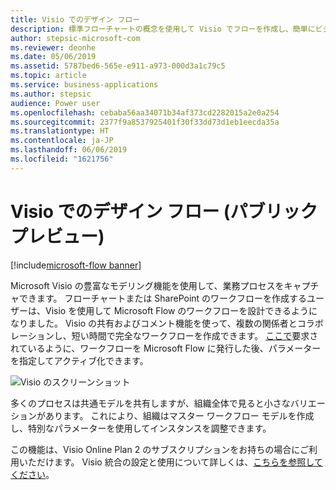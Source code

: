 ```yaml
---
title: Visio でのデザイン フロー
description: 標準フローチャートの概念を使用して Visio でフローを作成し、簡単にビジュアル化できるようにフローを Visio にエクスポートします。
author: stepsic-microsoft-com
ms.reviewer: deonhe
ms.date: 05/06/2019
ms.assetid: 5787bed6-565e-e911-a973-000d3a1c79c5
ms.topic: article
ms.service: business-applications
ms.author: stepsic
audience: Power user
ms.openlocfilehash: cebaba56aa34071b34af373cd2282015a2e0a254
ms.sourcegitcommit: 2377f9a8537925401f30f33dd73d1eb1eecda35a
ms.translationtype: HT
ms.contentlocale: ja-JP
ms.lasthandoff: 06/06/2019
ms.locfileid: "1621756"
---
```

# <a name="design-flows-in-visio-public-preview"></a>Visio でのデザイン フロー (パブリック プレビュー)

[!include[microsoft-flow banner](../includes/microsoft-flow.md)]

Microsoft Visio の豊富なモデリング機能を使用して、業務プロセスをキャプチャできます。 フローチャートまたは SharePoint のワークフローを作成するユーザーは、Visio を使用して Microsoft Flow のワークフローを設計できるようになりました。 Visio の共有およびコメント機能を使って、複数の関係者とコラボレーションし、短い時間で完全なワークフローを作成できます。 [ここで](https://powerusers.microsoft.com/t5/Flow-Ideas/Interactively-Build-Microsoft-WORKFlows-visually-in-Visio-Two/idi-p/54269)要求されているように、ワークフローを Microsoft Flow に発行した後、パラメーターを指定してアクティブ化できます。

![Visio のスクリーンショット](media/visio_01.png "Visio のスクリーンショット")

多くのプロセスは共通モデルを共有しますが、組織全体で見ると小さなバリエーションがあります。 これにより、組織はマスター ワークフロー モデルを作成し、特別なパラメーターを使用してインスタンスを調整できます。

この機能は、Visio Online Plan 2 のサブスクリプションをお持ちの場合にご利用いただけます。 Visio 統合の設定と使用について詳しくは、[こちらを参照してください](https://support.office.com/article/Design-a-Microsoft-Flow-in-Visio-35f0c9a9-912b-486d-88f7-4fc68013ad1a)。

